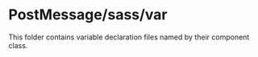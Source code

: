 # PostMessage/sass/var

This folder contains variable declaration files named by their component class.
